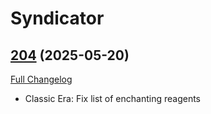 # Syndicator

## [204](https://github.com/Baganator/Syndicator/tree/204) (2025-05-20)
[Full Changelog](https://github.com/Baganator/Syndicator/compare/203...204) 

- Classic Era: Fix list of enchanting reagents  
